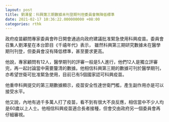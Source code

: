 ```yaml
---
layout: post
title: 劉澤星：科興第三期數據未刊登期刊但委員會無降低標準
date: 2021-02-17 10:36:22.000000000 +08:00
categories: rthk
---
```


政府疫苗顧問專家委員會昨日開會通過向政府建議批准緊急使用科興疫苗。委員會召集人劉澤星在本台節目《千禧年代》表示， 雖然科興第三期研究數據未在醫學期刊刊登，但委員會沒有降低標準，甚至要求更高。

他說，專家顧問有12人，醫學期刊的評審一般是5人進行，他們12人是獨立評審完，再一起討論當中需要釐清的數據。他相信科興第三期的數據可刊於醫學期刊，亦希望世衛可批准緊急使用，目前已有5個國家認可科興疫苗。

他重申科興提交的第三期數據顯示，疫苗安全性達世衛門檻，產生副作用亦是可以接受水平。

他又說，內地有過千多萬人打了疫苗，看不到有很大不良反應，相信當中不少人均是60歲以上人士。他相信科興疫苗適合長者接種，但會交由政府另一個委員會再仔細審視。

